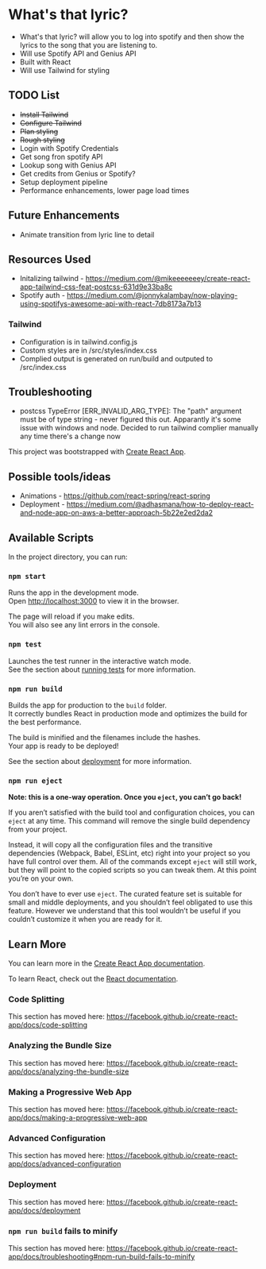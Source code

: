 # What's that lyric?
* What's that lyric? will allow you to log into spotify and then show the lyrics to the song that you are listening to. 
* Will use Spotify API and Genius API
* Built with React
* Will use Tailwind for styling

## TODO List
* ~~Install Tailwind~~
* ~~Configure Tailwind~~
* ~~Plan styling~~
* ~~Rough styling~~
* Login with Spotify Credentials
* Get song fron spotify API
* Lookup song with Genius API
* Get credits from Genius or Spotify?
* Setup deployment pipeline
* Performance enhancements, lower page load times

## Future Enhancements
* Animate transition from lyric line to detail

## Resources Used
* Initalizing tailwind - https://medium.com/@mikeeeeeeey/create-react-app-tailwind-css-feat-postcss-631d9e33ba8c
* Spotify auth - https://medium.com/@jonnykalambay/now-playing-using-spotifys-awesome-api-with-react-7db8173a7b13 

### Tailwind
* Configuration is in tailwind.config.js
* Custom styles are in /src/styles/index.css
* Complied output is generated on run/build and outputed to /src/index.css

## Troubleshooting
* postcss TypeError [ERR_INVALID_ARG_TYPE]: The "path" argument must be of type string - never figured this out. Apparantly it's some issue with windows and node. Decided to run tailwind complier manually any time there's a change now

This project was bootstrapped with [Create React App](https://github.com/facebook/create-react-app).

## Possible tools/ideas
* Animations - https://github.com/react-spring/react-spring
* Deployment - https://medium.com/@adhasmana/how-to-deploy-react-and-node-app-on-aws-a-better-approach-5b22e2ed2da2

## Available Scripts

In the project directory, you can run:

### `npm start`

Runs the app in the development mode.<br>
Open [http://localhost:3000](http://localhost:3000) to view it in the browser.

The page will reload if you make edits.<br>
You will also see any lint errors in the console.

### `npm test`

Launches the test runner in the interactive watch mode.<br>
See the section about [running tests](https://facebook.github.io/create-react-app/docs/running-tests) for more information.

### `npm run build`

Builds the app for production to the `build` folder.<br>
It correctly bundles React in production mode and optimizes the build for the best performance.

The build is minified and the filenames include the hashes.<br>
Your app is ready to be deployed!

See the section about [deployment](https://facebook.github.io/create-react-app/docs/deployment) for more information.

### `npm run eject`

**Note: this is a one-way operation. Once you `eject`, you can’t go back!**

If you aren’t satisfied with the build tool and configuration choices, you can `eject` at any time. This command will remove the single build dependency from your project.

Instead, it will copy all the configuration files and the transitive dependencies (Webpack, Babel, ESLint, etc) right into your project so you have full control over them. All of the commands except `eject` will still work, but they will point to the copied scripts so you can tweak them. At this point you’re on your own.

You don’t have to ever use `eject`. The curated feature set is suitable for small and middle deployments, and you shouldn’t feel obligated to use this feature. However we understand that this tool wouldn’t be useful if you couldn’t customize it when you are ready for it.

## Learn More

You can learn more in the [Create React App documentation](https://facebook.github.io/create-react-app/docs/getting-started).

To learn React, check out the [React documentation](https://reactjs.org/).

### Code Splitting

This section has moved here: https://facebook.github.io/create-react-app/docs/code-splitting

### Analyzing the Bundle Size

This section has moved here: https://facebook.github.io/create-react-app/docs/analyzing-the-bundle-size

### Making a Progressive Web App

This section has moved here: https://facebook.github.io/create-react-app/docs/making-a-progressive-web-app

### Advanced Configuration

This section has moved here: https://facebook.github.io/create-react-app/docs/advanced-configuration

### Deployment

This section has moved here: https://facebook.github.io/create-react-app/docs/deployment

### `npm run build` fails to minify

This section has moved here: https://facebook.github.io/create-react-app/docs/troubleshooting#npm-run-build-fails-to-minify

